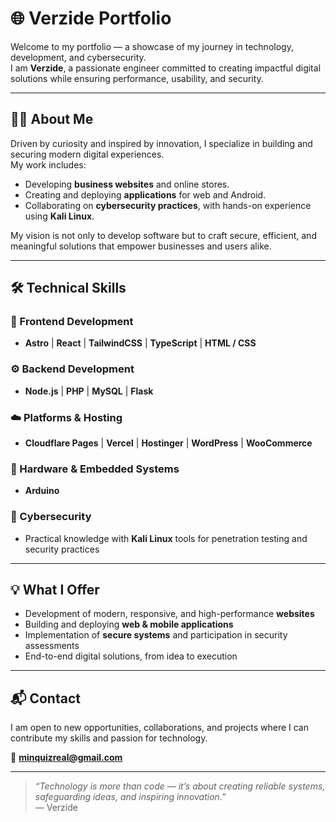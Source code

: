 # 🌐 Verzide Portfolio

Welcome to my portfolio — a showcase of my journey in technology, development, and cybersecurity.  
I am **Verzide**, a passionate engineer committed to creating impactful digital solutions while ensuring performance, usability, and security. 

---

## 👨‍💻 About Me
Driven by curiosity and inspired by innovation, I specialize in building and securing modern digital experiences.  
My work includes:
- Developing **business websites** and online stores.  
- Creating and deploying **applications** for web and Android.  
- Collaborating on **cybersecurity practices**, with hands-on experience using **Kali Linux**.  

My vision is not only to develop software but to craft secure, efficient, and meaningful solutions that empower businesses and users alike.  

---

## 🛠️ Technical Skills

### 🚀 Frontend Development
- **Astro** | **React** | **TailwindCSS** | **TypeScript** | **HTML / CSS**

### ⚙️ Backend Development
- **Node.js** | **PHP** | **MySQL** | **Flask**

### ☁️ Platforms & Hosting
- **Cloudflare Pages** | **Vercel** | **Hostinger** | **WordPress** | **WooCommerce**

### 🔧 Hardware & Embedded Systems
- **Arduino**

### 🔐 Cybersecurity
- Practical knowledge with **Kali Linux** tools for penetration testing and security practices  

---

## 💡 What I Offer
- Development of modern, responsive, and high-performance **websites**  
- Building and deploying **web & mobile applications**  
- Implementation of **secure systems** and participation in security assessments  
- End-to-end digital solutions, from idea to execution  

---

## 📬 Contact
I am open to new opportunities, collaborations, and projects where I can contribute my skills and passion for technology.  

📩 **minquizreal@gmail.com**

---

> _“Technology is more than code — it’s about creating reliable systems, safeguarding ideas, and inspiring innovation.”_  
— Verzide
